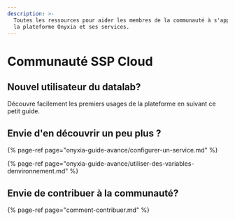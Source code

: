 ```yaml
---
description: >-
  Toutes les ressources pour aider les membres de la communauté à s'approprier
  la plateforme Onyxia et ses services.
---
```


# Communauté SSP Cloud

## Nouvel utilisateur du datalab? 

Découvre facilement les premiers usages de la plateforme en suivant ce petit guide.

## Envie d'en découvrir un peu plus ?

{% page-ref page="onyxia-guide-avance/configurer-un-service.md" %}

{% page-ref page="onyxia-guide-avance/utiliser-des-variables-denvironnement.md" %}

## Envie de contribuer à la communauté?

{% page-ref page="comment-contribuer.md" %}



